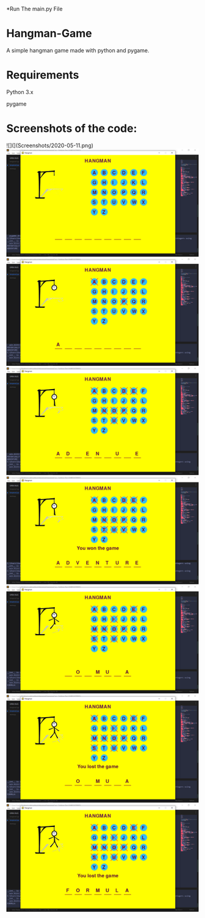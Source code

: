 *Run The main.py File
# Hangman-Game
A simple hangman game made with python and pygame.
# Requirements
Python 3.x

pygame
# Screenshots of the code:
![](](Screenshots/2020-05-11.png)
![](Screenshots/2020-05-11%20(1).png)
![](Screenshots/2020-05-11%20(2).png)
![](Screenshots/2020-05-11%20(3).png)
![](Screenshots/2020-05-11%20(4).png)
![](Screenshots/2020-05-11%20(5).png)
![](Screenshots/2020-05-11%20(6).png)
![](Screenshots/2020-05-11%20(7).png)

